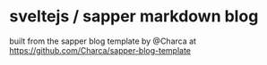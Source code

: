 # sveltejs / sapper markdown blog
built from the sapper blog template by @Charca at https://github.com/Charca/sapper-blog-template

